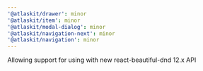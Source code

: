 ```yaml
---
'@atlaskit/drawer': minor
'@atlaskit/item': minor
'@atlaskit/modal-dialog': minor
'@atlaskit/navigation-next': minor
'@atlaskit/navigation': minor
---
```


Allowing support for using with new react-beautiful-dnd 12.x API
